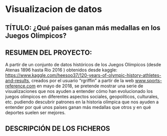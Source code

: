 # Visualizacion de datos

## TÍTULO: ¿Qué países ganan más medallas en los Juegos Olímpicos?

## RESUMEN DEL PROYECTO:

A partir de un conjunto de datos históricos de los Juegos Olímpicos (desde Atenas 1896 hasta Rio 2016 ) obtenidos desde kaggle: https://www.kaggle.com/heesoo37/120-years-of-olympic-history-athletes-and-results, creados por el usuario “rgriffin”  a partir de la web www.sports-reference.com en mayo de 2018, se pretende mostrar una serie de visualizaciones que nos ayuden a entender cómo han evolucionado los juegos olímpicos en diferentes aspectos sociales, geopolíticos, culturales, etc. pudiendo descubrir patrones en la historia olímpica que nos ayuden a entender por qué unos países ganan más medallas que otros y en qué deportes suelen ser mejores.

## DESCRIPCIÓN DE LOS FICHEROS

